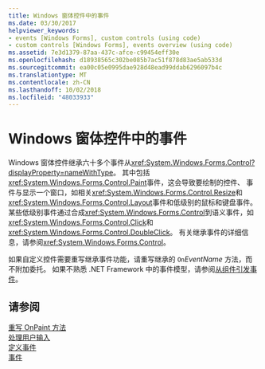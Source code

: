 ```yaml
---
title: Windows 窗体控件中的事件
ms.date: 03/30/2017
helpviewer_keywords:
- events [Windows Forms], custom controls (using code)
- custom controls [Windows Forms], events overview (using code)
ms.assetid: 7e3d1379-87aa-437c-afce-c99454eff30e
ms.openlocfilehash: d18938565c302be085b7ac51f878d83ae5ab533d
ms.sourcegitcommit: ea00c05e0995dae928d48ead99ddab6296097b4c
ms.translationtype: MT
ms.contentlocale: zh-CN
ms.lasthandoff: 10/02/2018
ms.locfileid: "48033933"
---
```

# <a name="events-in-windows-forms-controls"></a>Windows 窗体控件中的事件
Windows 窗体控件继承六十多个事件从<xref:System.Windows.Forms.Control?displayProperty=nameWithType>。 其中包括<xref:System.Windows.Forms.Control.Paint>事件，这会导致要绘制的控件、 事件与显示一个窗口，如相关<xref:System.Windows.Forms.Control.Resize>和<xref:System.Windows.Forms.Control.Layout>事件和低级别的鼠标和键盘事件。 某些低级别事件通过合成<xref:System.Windows.Forms.Control>到语义事件，如<xref:System.Windows.Forms.Control.Click>和<xref:System.Windows.Forms.Control.DoubleClick>。 有关继承事件的详细信息，请参阅<xref:System.Windows.Forms.Control>。  
  
 如果自定义控件需要重写继承事件功能，请重写继承的 `On`*EventName* 方法，而不附加委托。 如果不熟悉 .NET Framework 中的事件模型，请参阅[从组件引发事件](https://msdn.microsoft.com/library/9aebf605-a87d-470b-b7c8-f9abfc8360a0)。  
  
## <a name="see-also"></a>请参阅  
 [重写 OnPaint 方法](../../../../docs/framework/winforms/controls/overriding-the-onpaint-method.md)  
 [处理用户输入](../../../../docs/framework/winforms/controls/handling-user-input.md)  
 [定义事件](../../../../docs/framework/winforms/controls/defining-an-event-in-windows-forms-controls.md)  
 [事件](../../../../docs/standard/events/index.md)
